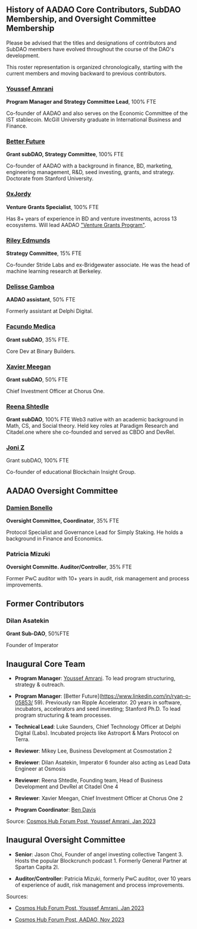 ## History of AADAO Core Contributors, SubDAO Membership, and Oversight Committee Membership

Please be advised that the titles and designations of contributors and SubDAO members have evolved throughout the course of the DAO's development. 

This roster representation is organized chronologically, starting with the current members and moving backward to previous contributors.




### [Youssef Amrani](https://x.com/youssef_amrani) 
**Program Manager and Strategy Committee Lead**, 100% FTE

Co-founder of AADAO and also serves on the Economic Committee of the IST stablecoin. McGill University graduate in International Business and Finance.

### [Better Future](https://x.com/BetterCio)  
**Grant subDAO, Strategy Committee**, 100% FTE

Co-founder of AADAO with a background in finance, BD, marketing, engineering management, R&D, seed investing, grants, and strategy. Doctorate from Stanford University.

### [0xJordy](https://x.com/0xjordy)
**Venture Grants Specialist**, 100% FTE

Has 8+ years of experience in BD and venture investments, across 13 ecosystems. Will lead AADAO ["Venture Grants Program"](https://www.atomaccelerator.com/blog/introducing-the-cosmos-hubs-first-venture-grant-elys-network).

### [Riley Edmunds](https://x.com/interchainriley)  
**Strategy Committee**, 15% FTE 

Co-founder Stride Labs and ex-Bridgewater associate. He was the head of machine learning research at Berkeley.

### [Delisse Gamboa](https://www.linkedin.com/in/delisse-gamboa/)  
**AADAO assistant**, 50% FTE

Formerly assistant at Delphi Digital.

### [Facundo Medica](https://x.com/FacundoMedica)  
**Grant subDAO**, 35% FTE.

Core Dev at Binary Builders.

### [Xavier Meegan](https://x.com/0xave) 
**Grant subDAO**, 50% FTE

Chief Investment Officer at Chorus One.

### [Reena Shtedle](https://x.com/neshtedle) 
**Grant subDAO**, 100% FTE
Web3 native with an academic background in Math, CS, and Social theory. Held key roles at Paradigm Research and Citadel.one where she co-founded and served as CBDO and DevRel.

### [Joni Z](https://x.com/Curious__J)  
Grant subDAO, 100% FTE

Co-founder of educational Blockchain Insight Group.


## AADAO Oversight Committee

### [Damien Bonello](https://x.com/damobon)  
**Oversight Committee, Coordinator**, 35% FTE

Protocol Specialist and Governance Lead for Simply Staking. He holds a background in Finance and Economics.

### Patricia Mizuki  
**Oversight Committe. Auditor/Controller**, 35% FTE 

Former PwC auditor with 10+ years in audit, risk management and process improvements.

## Former Contributors

### Dilan Asatekin 
**Grant Sub-DAO**, 50%FTE  

Founder of Imperator

## Inaugural Core Team

* **Program Manager**: [Youssef Amrani](https://x.com/youssef_amrani). To lead program structuring, strategy & outreach.

* **Program Manager**: [Better Future](https://www.linkedin.com/in/ryan-o-05853/ 59). Previously ran Ripple Accelerator. 20 years in software, incubators, accelerators and seed investing; Stanford Ph.D. To lead program structuring & team processes.

* **Technical Lead**: Luke Saunders, Chief Technology Officer at Delphi Digital (Labs). Incubated projects like Astroport & Mars Protocol on Terra.
  
* **Reviewer**: Mikey Lee, Business Development at Cosmostation 2

* **Reviewer**: Dilan Asatekin, Imperator 6 founder also acting as Lead Data Engineer at Osmosis

* **Reviewer**: Reena Shtedle, Founding team, Head of Business Development and DevRel at Citadel One 4

* **Reviewer**: Xavier Meegan, Chief Investment Officer at Chorus One 2

* **Program Coordinator**: [Ben Davis](https://x.com/The_BendyOne)

Source: [Cosmos Hub Forum Post, Youssef Amrani, Jan 2023](https://forum.cosmos.network/t/funding-the-cosmos-hub-grant-program/8965?u=cosmos_nanny)

## Inaugural Oversight Committee

* **Senior**: Jason Choi, Founder of angel investing collective Tangent 3. Hosts the popular Blockcrunch podcast 1. Formerly General Partner at Spartan Capita 2l.

* **Auditor/Controller**: Patricia Mizuki, formerly PwC auditor, over 10 years of experience of audit, risk management and process improvements.

Sources: 
* [Cosmos Hub Forum Post, Youssef Amrani, Jan 2023](https://forum.cosmos.network/t/funding-the-cosmos-hub-grant-program/8965?u=cosmos_nanny)

* [Cosmos Hub Forum Post, AADAO, Nov 2023](https://forum.cosmos.network/t/proposal-895-accepted-funding-atom-accelerator-dao-for-2024/12249?u=cosmos_nanny)


